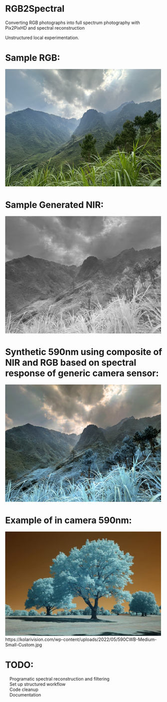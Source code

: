 # RGB2Spectral
Converting RGB photographs into full spectrum photography with Pix2PixHD and spectral reconstruction

Unstructured local experimentation.

# Sample RGB:
<img src="1.jpg" alt="RGB" width="500"/>

# Sample Generated NIR:
<img src="1-IR1024.jpg" alt="NIR" width="500"/> 

# Synthetic 590nm using composite of NIR and RGB based on spectral response of generic camera sensor:
<img src="1-590nm.JPG" alt="Composite 590nm" width="500"/>

# Example of in camera 590nm:
<img src="590nmSample.jpg" alt="Example 590nm" width="500"/>
https://kolarivision.com/wp-content/uploads/2022/05/590CWB-Medium-Small-Custom.jpg

# TODO:
  &emsp;Programatic spectral reconstruction and filtering<br />
  &emsp;Set up structured workflow<br />
  &emsp;Code cleanup<br />
  &emsp;Documentation<br />
